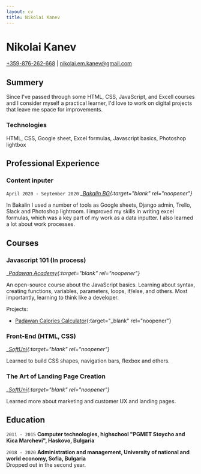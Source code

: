 ```yaml
---
layout: cv
title: Nikolai Kanev
---
```

# Nikolai Kanev


<div id="webaddress">
<a target="_blank" rel="noopener" href="tel:+359876262668">+359-876-262-668</a>
| <a target="_blank" rel="noopener" href="mailto:nikolai.em.kanev@gmail.com">nikolai.em.kanev@gmail.com</a>
</div>


## Summery

Since I've passed through some HTML, CSS, JavaScript, and Excell courses and I consider myself a practical learner, I'd love to work on digital projects that leave me space for improvements.

### Technologies

HTML, CSS, Google sheet, Excel formulas, Javascript basics, Photoshop lightbox

## Professional Experience

### Content inputer

`April 2020 - September 2020`
__[Bakalin BG](https://www.facebook.com/bakalin.bg){:target="_blank" rel="noopener"}__

In Bakalin I used a number of tools as Google sheets, Django admin, Trello, Slack and Photoshop lightroom. I improved my skills in writing excel formulas, which was a key part of my work as a data inputter. I also learned a lot about work processes.


## Courses

### Javascript 101 (In process)

__[Padawan Academy](https://github.com/mihaildono/padawan-project){:target="_blank" rel="noopener"}__

An open-source course about the JavaScript basics. Learning about syntax, creating functions, variables, parameters, loops, if/else, and others.
Most importantly, learning to think like a developer.

Projects:
- [Padawan Calories Calculator](https://github.com/nikolaikanev/padawan-calories-calculator){:target="_blank" rel="noopener"}

### Front-End (HTML, CSS) 

__[SoftUni](https://about.softuni.bg/){:target="_blank" rel="noopener"}__

Learned to build CSS shapes, navigation bars, flexbox and others.

### The Art of Landing Page Creation

__[SoftUni](https://about.softuni.bg/){:target="_blank" rel="noopener"}__

Learned more about marketing and customer UX and landing pages.


## Education

`2011 - 2015`
__Computer technologies, highschool "PGMET Stoycho and Kica Marchevi", Haskovo, Bulgaria__

`2018 - 2020`
__Administration and management, University of national and world economy, Sofia, Bulgaria__  
Dropped out in the second year.


<!-- ### Footer

Last updated: Jan 2021 -->


